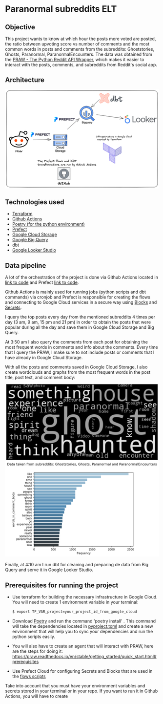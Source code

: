 # Paranormal subreddits ELT

## Objective
This project wants to know at which hour the posts more voted are posted, the ratio between upvoting score vs number of comments and the most common words in posts and comments from the subreddits: Ghoststories, Ghosts, Paranormal, ParanormalEncounters.
The data was obtained from the [PRAW - The Python Reddit API Wrapper](https://praw.readthedocs.io/en/stable/index.html), which makes it easier to interact with the posts, comments, and subreddits from Reddit's social app.

## Architecture
<p align="center">
    <img src="data/img/infra_project.png">
</p>

## Technologies used
 - [Terraform](https://developer.hashicorp.com/terraform/docs)
 - [Github Actions](https://github.com/features/actions)
 - [Poetry (for the python environment)](https://python-poetry.org/docs/)
 - [Prefect](https://www.prefect.io/)
 - [Google Cloud Storage](https://cloud.google.com/storage/)
 - [Google Big Query](https://cloud.google.com/bigquery)
 - [dbt](https://docs.getdbt.com/)
 - [Google Looker Studio](https://lookerstudio.google.com)

## Data pipeline
A lot of the orchestration of the project is done via Github Actions located in [link to code](.github/workflows/) and Prefect [link to code](src/flows/).

Github Actions is mainly used for running jobs (python scripts and dbt commands) via cronjob and Prefect is responsible for creating the flows and connecting to Google Cloud services in a secure way using [Blocks](https://docs.prefect.io/concepts/blocks/) and [Secrets](https://discourse.prefect.io/t/how-to-securely-store-secrets-in-prefect-2-0/1209). 

I query the top posts every day from the mentioned subreddits 4 times per day (3 am, 9 am, 15 pm and 21 pm) in order to obtain the posts that were popular during all the day and save them in Google Cloud Storage and Big Query.

At 3:50 am I also query the comments from each post for obtaining the most frequent words in comments and info about the comments. Every time that I query the PRAW, I make sure to not include posts or comments that I have already in Google Cloud Storage.

With all the posts and comments saved in Google Cloud Storage, I also create wordclouds and graphs from the most frequent words in the post title, post text, and comment body:
<p align="center">
    <img src="data/img/wordcloud_post_title.png">
    <img src="data/img/words_in_comment_body.png">
</p>

Finally, at 4:10 am I run dbt for cleaning and preparing de data from Big Query and serve it in Google Looker Studio.

## Prerequisites for running the project
- Use terraform for building the necessary infrastructure in Google Cloud. You will need to create 1 environment variable in your terminal:
    ```bash
    $ export TF_VAR_project=your_project_id_from_google_cloud
    ```

- Download [Poetry]((https://python-poetry.org/docs/)) and run the command 'poetry install' . This command will take the dependencies located in [pyproject.toml](pyproject.toml) and create a new environment that will help you to sync your dependencies and run the python scripts easily.

- You will also have to create an agent that will interact with PRAW, here are the steps for doing it: https://praw.readthedocs.io/en/stable/getting_started/quick_start.html#prerequisites

- Use Prefect Cloud for configuring Secrets and Blocks that are used in the [flows scripts](src/flows/)

Take into account that you must have your environment variables and secrets stored in your terminal or in your repo. If you want to run it in Github Actions, you will have to create
